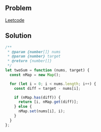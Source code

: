 ## Problem

[Leetcode](https://leetcode.com/problems/two-sum/)

## Solution

```javascript
/**
 * @param {number[]} nums
 * @param {number} target
 * @return {number[]}
 */
let twoSum = function (nums, target) {
  const nMap = new Map();

  for (let i = 0; i < nums.length; i++) {
    const diff = target - nums[i];

    if (nMap.has(diff)) {
      return [i, nMap.get(diff)];
    } else {
      nMap.set(nums[i], i);
    }
  }
};
```
